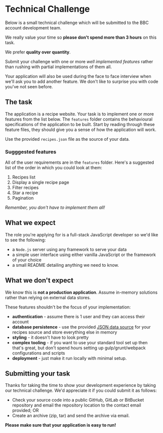 # Technical Challenge

Below is a small technical challenge which will be submitted to the BBC account development team.

We really value your time so **please don't spend more than 3 hours** on this task.

We prefer **quality over quantity**.

Submit your challenge with one or more *well implemented features* rather than rushing with partial implementations of them all.

Your application will also be used during the face to face interview when we'll ask you to add another feature. We don't like to surprise you with code you've not seen before.

## The task

The application is a recipe website. Your task is to implement one or more features from the list below. The `features` folder contains the behavioural specifications of the
application to be built. Start by reading through these feature files, they should give you a sense of how the application will work.

Use the provided `recipes.json` file as the source of your data.

### Sugggested features

All of the user requirements are in the `features` folder. Here's a suggested list of the order in which you could look at them:

1. Recipes list
2. Display a single recipe page
3. Filter recipes
4. Star a recipe
5. Pagination

_Remember, you don't have to implement them all!_

## What we expect

The role you're applying for is a full-stack JavaScript developer so we'd like to see the following:

* a `Node.js` server using any framework to serve your data
* a simple user interface using either vanilla JavaScript or the framework of your choice
* a small README detailing anything we need to know.

## What we don't expect

We know this is **not a production application**. Assume in-memory solutions rather than relying on external data stores.

These features shouldn't be the focus of your implementation:

* **authentication** - assume there is 1 user and they can access their account
* **database persistence** - use the provided [JSON data source](recipes.json) for your recipes source and store everything else in memory
* **styling** - it doesn't have to look pretty
* **complex tooling** - if you want to use your standard tool set up then that's great, but don't spend hours setting up gulp/grunt/webpack configurations and scripts
* **deployment** - just make it run locally with minimal setup.

## Submitting your task

Thanks for taking the time to show your development experience by taking our technical challenge. We'd appreciate it if you could submit it as follows:

* Check your source code into a public GitHub, GitLab or BitBucket repository and email the repository location to the contact email provided; OR
* Create an archive (zip, tar) and send the archive via email.

**Please make sure that your application is easy to run!**
